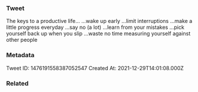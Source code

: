 ### Tweet
The keys to a productive life… ...wake up early ...limit interruptions ...make a little progress everyday ...say no (a lot) ...learn from your mistakes ...pick yourself back up when you slip ...waste no time measuring yourself against other people

### Metadata
Tweet ID: 1476191558387052547
Created At: 2021-12-29T14:01:08.000Z

### Related

